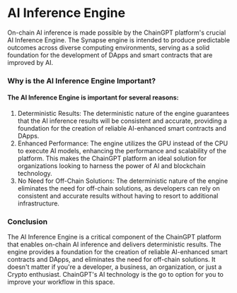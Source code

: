 # AI Inference Engine

On-chain AI inference is made possible by the ChainGPT platform's crucial AI Inference Engine. The Synapse engine is intended to produce predictable outcomes across diverse computing environments, serving as a solid foundation for the development of DApps and smart contracts that are improved by AI.



### Why is the AI Inference Engine Important?

#### The AI Inference Engine is important for several reasons:

1. Deterministic Results: The deterministic nature of the engine guarantees that the AI inference results will be consistent and accurate, providing a foundation for the creation of reliable AI-enhanced smart contracts and DApps.
2. Enhanced Performance: The engine utilizes the GPU instead of the CPU to execute AI models, enhancing the performance and scalability of the platform. This makes the ChainGPT platform an ideal solution for organizations looking to harness the power of AI and blockchain technology.
3. No Need for Off-Chain Solutions: The deterministic nature of the engine eliminates the need for off-chain solutions, as developers can rely on consistent and accurate results without having to resort to additional infrastructure.



### Conclusion

The AI Inference Engine is a critical component of the ChainGPT platform that enables on-chain AI inference and delivers deterministic results. The engine provides a foundation for the creation of reliable AI-enhanced smart contracts and DApps, and eliminates the need for off-chain solutions.  It doesn't matter if you're a developer, a business, an organization, or just a Crypto enthusiast. ChainGPT's AI technology is the go to option for you to improve your workflow in this space.
